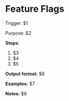# Feature Flags

Trigger: $1

Purpose: $2

**Steps:**

1. $3
2. $4
3. $5

**Output format:** $6

**Examples:** $7

**Notes:** $8

<!--
$1 = Trigger command (e.g., "/feature-flags launchdarkly")
$2 = Purpose statement (e.g., "Integrate a flag provider, wire the SDK, and enforce guardrails")
$3 = Step 1 description
$4 = Step 2 description
$5 = Step 3 description
$6 = Output format specification
$7 = Example command
$8 = Notes section
-->
